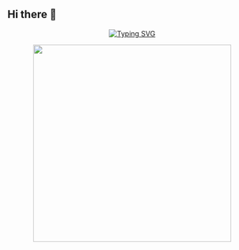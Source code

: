 ## Hi there 👋

<p align="center">
<a href="https://git.io/typing-svg"><img src="https://readme-typing-svg.demolab.com?font=Georgia&weight=800&pause=1000&size=33&color=042D5E&width=370&height=100&lines=Hi+%2C+I'm+Hanadi%F0%9F%91%8B" alt="Typing SVG" /></a>
</p>
<p align="center">
  <picture>
    <img align="center" src="https://mir-s3-cdn-cf.behance.net/project_modules/disp/601014116770475.6068beff4640a.gif" width="400px">
  </picture>
</p>


<!--
**hanadiasfour/hanadiasfour** is a ✨ _special_ ✨ repository because its `README.md` (this file) appears on your GitHub profile.

Here are some ideas to get you started:

- 🔭 I’m currently working on ...
- 🌱 I’m currently learning ...
- 👯 I’m looking to collaborate on ...
- 🤔 I’m looking for help with ...
- 💬 Ask me about ...
- 📫 How to reach me: ...
- 😄 Pronouns: ...
- ⚡ Fun fact: ...
-->
